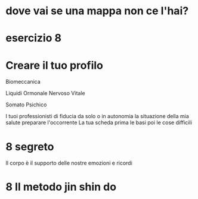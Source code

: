 # dove vai se una mappa non ce l'hai? 


# esercizio 8 

# Creare il tuo profilo 

Biomeccanica

Liquidi
Ormonale
Nervoso 
Vitale

Somato Psichico


I tuoi professionisti di fiducia da solo o in autonomia la situazione della mia salute preparare l'occorrente
La tua scheda prima le basi poi le cose difficili


# 8 segreto

Il corpo è il supporto delle nostre emozioni e ricordi

# 8 Il metodo jin shin do

<!--stackedit_data:
eyJoaXN0b3J5IjpbLTI5NDI2OTkxOSwxNTk1NDUyODY0LC01Nz
kwMzQ0NzRdfQ==
-->